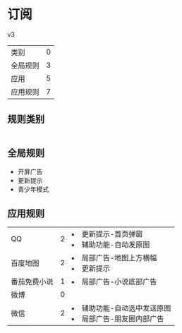 # 订阅

v3

|||
| - |:-:|
|类别|0|
|全局规则|3|
|应用|5|
|应用规则|7|

## 规则类别

|||
| - |:-:|


## 全局规则

- 开屏广告
- 更新提示
- 青少年模式

## 应用规则

||||
| - |:-:|-|
|QQ|2|<li>更新提示-首页弹窗<li>辅助功能-自动发原图|
|百度地图|2|<li>局部广告-地图上方横幅<li>更新提示|
|番茄免费小说|1|<li>局部广告-小说底部广告|
|微博|0||
|微信|2|<li>辅助功能-自动选中发送原图<li>局部广告-朋友圈内部广告|
